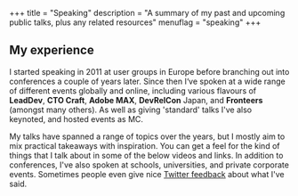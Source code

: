 +++
title       = "Speaking"
description = "A summary of my past and upcoming public talks, plus any related resources"
menuflag    = "speaking"
+++

## My experience
I started speaking in 2011 at user groups in Europe before branching out into conferences a couple of years later. Since then I‘ve spoken at a wide range of different events globally and online, including various flavours of **LeadDev**, **CTO Craft**, **Adobe MAX**, **DevRelCon** Japan, and **Fronteers** (amongst many others). As well as giving 'standard' talks I've also keynoted, and hosted events as MC.

My talks have spanned a range of topics over the years, but I mostly aim to mix practical takeaways with inspiration. You can get a feel for the kind of things that I talk about in some of the below videos and links. In addition to conferences, I've also spoken at schools, universities, and private corporate events. Sometimes people even give nice [Twitter feedback](https://twitter.com/sallylait/timelines/578535730181496832) about what I've said.
